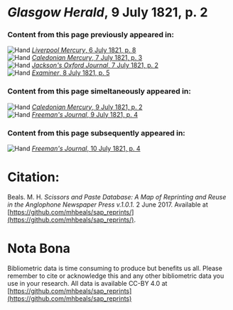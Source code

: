 # *Glasgow Herald*, 9 July 1821, p. 2  
  
### Content from this page previously appeared in:  
![Hand](http://scissorsandpaste.net/wp-content/uploads/2017/06/smallhandpointer.png) [*Liverpool Mercury*, 6 July 1821, p. 8](https://mhbeals.github.io/sap_html/Liverpool-Mercury/Liverpool-Mercury-6-July-1821-p-8)  
![Hand](http://scissorsandpaste.net/wp-content/uploads/2017/06/smallhandpointer.png) [*Caledonian Mercury*, 7 July 1821, p. 3](https://mhbeals.github.io/sap_html/Caledonian-Mercury/Caledonian-Mercury-7-July-1821-p-3)  
![Hand](http://scissorsandpaste.net/wp-content/uploads/2017/06/smallhandpointer.png) [*Jackson's Oxford Journal*, 7 July 1821, p. 2](https://mhbeals.github.io/sap_html/Jackson's-Oxford-Journal/Jackson's-Oxford-Journal-7-July-1821-p-2)  
![Hand](http://scissorsandpaste.net/wp-content/uploads/2017/06/smallhandpointer.png) [*Examiner*, 8 July 1821, p. 5](https://mhbeals.github.io/sap_html/Examiner/Examiner-8-July-1821-p-5)  
  
### Content from this page simeltaneously appeared in:  
![Hand](http://scissorsandpaste.net/wp-content/uploads/2017/06/smallhandpointer.png) [*Caledonian Mercury*, 9 July 1821, p. 2](https://mhbeals.github.io/sap_html/Caledonian-Mercury/Caledonian-Mercury-9-July-1821-p-2)  
![Hand](http://scissorsandpaste.net/wp-content/uploads/2017/06/smallhandpointer.png) [*Freeman's Journal*, 9 July 1821, p. 4](https://mhbeals.github.io/sap_html/Freeman's-Journal/Freeman's-Journal-9-July-1821-p-4)  
  
### Content from this page subsequently appeared in:  
![Hand](http://scissorsandpaste.net/wp-content/uploads/2017/06/smallhandpointer.png) [*Freeman's Journal*, 10 July 1821, p. 4](https://mhbeals.github.io/sap_html/Freeman's-Journal/Freeman's-Journal-10-July-1821-p-4)  


# Citation: 

Beals. M. H. *Scissors and Paste Database: A Map of Reprinting and Reuse in the Anglophone Newspaper Press v.1.0.1.* 2 June 2017. Available at [https://github.com/mhbeals/sap_reprints/](https://github.com/mhbeals/sap_reprints/). 

# Nota Bona

Bibliometric data is time consuming to produce but benefits us all. Please remember to cite or acknowledge this and any other bibliometric data you use in your research. All data is available CC-BY 4.0 at [https://github.com/mhbeals/sap_reprints](https://github.com/mhbeals/sap_reprints)